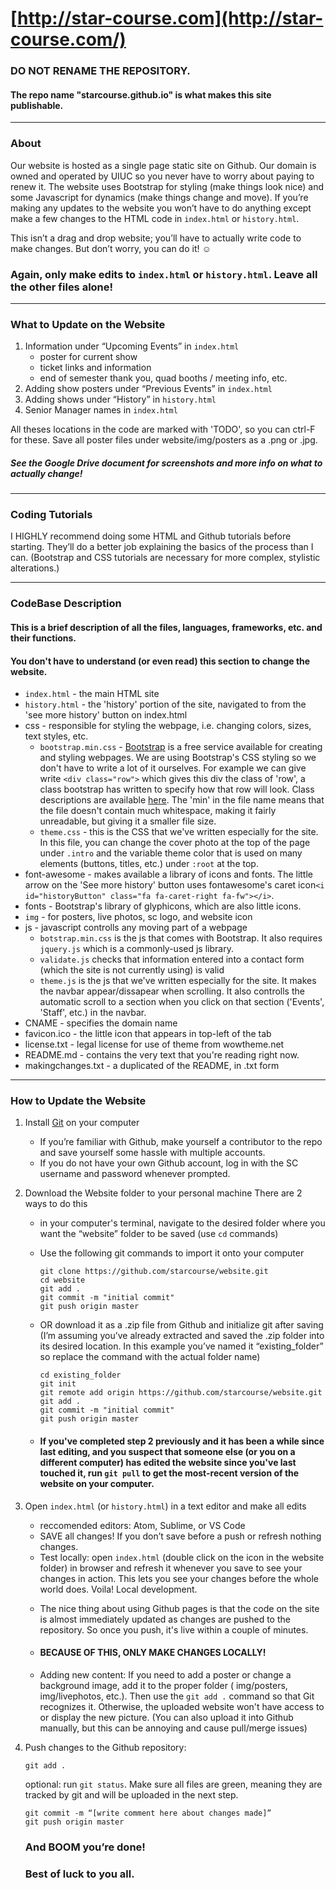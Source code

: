 # [http://star-course.com](http://star-course.com/)

### DO NOT RENAME THE REPOSITORY. 
#### The repo name "starcourse.github.io" is what makes this site publishable.

--------------------------------------------------

### About

Our website is hosted as a single page static site on Github. Our domain is owned and operated by UIUC so you never have to worry about paying to renew it. The website uses Bootstrap for styling (make things look nice) and some Javascript for dynamics (make things change and move). If you’re making any updates to the website you won’t have to do anything except make a few changes to the HTML code in `index.html` or  `history.html`.

This isn’t a drag and drop website; you’ll have to actually write code to make changes. But don’t worry, you can do it! ☺

### Again, only make edits to `index.html` or `history.html`. Leave all the other files alone!

--------------------------------------------------

### What to Update on the Website
1. Information under “Upcoming Events” in `index.html`
   - poster for current show
   - ticket links and information
   - end of semester thank you,  quad booths / meeting info, etc.
2. Adding show posters under “Previous Events” in `index.html`
3. Adding shows under “History” in `history.html`
4. Senior Manager names in `index.html`

All theses locations in the code are marked with 'TODO', so you can ctrl-F for these.
Save all poster files under website/img/posters as a .png or .jpg.

##### See the Google Drive document for screenshots and more info on what to actually change!

---------------------------------------------------
### Coding Tutorials
I HIGHLY recommend doing some HTML and Github tutorials before starting. They’ll do a better job explaining the basics of the process than I can. (Bootstrap and CSS tutorials are necessary for more complex, stylistic alterations.)

---------------------------------------------------
### CodeBase Description
#### This is a brief description of all the files, languages, frameworks, etc. and their functions.
#### You don't have to understand (or even read) this section to change the website.
 - `index.html` - the main HTML site
 - `history.html` - the 'history' portion of the site, navigated to from the 'see more history' button on index.html
 - css - responsible for styling the webpage, i.e. changing colors, sizes, text styles, etc.
    - `bootstrap.min.css` - [Bootstrap](https://getbootstrap.com/) is a free service available for creating and styling webpages. We are using Bootstrap's CSS styling so we don't have to write a lot of it ourselves. For example we can give write `<div class="row">` which gives this div the class of 'row', a class bootstrap has written to specify how that row will look. Class descriptions are available [here](https://getbootstrap.com/docs/3.4/css/). The 'min' in the file name means that the file doesn't contain much whitespace, making it fairly unreadable, but giving it a smaller file size. 
     - `theme.css` - this is the CSS that we've written especially for the site. In this file, you can change the cover photo at the top of the page under `.intro` and the variable theme color that is used on many elements (buttons, titles, etc.) under `:root` at the top.
 - font-awesome - makes available a library of icons and fonts. The little arrow on the 'See more history' button uses fontawesome's caret icon`<i id="historyButton" class="fa fa-caret-right fa-fw"></i>`.
 - fonts - Bootstrap's library of glyphicons, which are also little icons.
 - `img` - for posters, live photos, sc logo, and website icon
 - js - javascript controlls any moving part of a webpage
    - `botstrap.min.css` is the js that comes with Bootstrap. It also requires `jquery.js` which is a commonly-used js library.
    - `validate.js` checks that information entered into a contact form (which the site is not currently using) is valid
    - `theme.js` is the js that we've written especially for the site. It makes the navbar appear/dissapear when scrolling. It also controlls the automatic scroll to a section when you click on that section ('Events', 'Staff', etc.) in the navbar.
 - CNAME - specifies the domain name
 - favicon.ico - the little icon that appears in top-left of the tab
 - license.txt - legal license for use of theme from wowtheme.net
 - README.md - contains the very text that you're reading right now.
 - makingchanges.txt - a duplicated of the README, in .txt form

---------------------------------------------------

### How to Update the Website

1. Install [Git](https://git-scm.com/book/en/v2/Getting-Started-Installing-Git) on your computer
   - If you’re familiar with Github, make yourself a contributor to the repo and save yourself some hassle with multiple accounts.
   - If you do not have your own Github account, log in with the SC username and password whenever prompted.

2. Download the Website folder to your personal machine
   There are 2 ways to do this
   - in your computer's terminal, navigate to the desired folder where you want the “website” folder to be saved (use `cd` commands)
   - Use the following git commands to import it onto your computer
      ```
      git clone https://github.com/starcourse/website.git
      cd website
      git add .
      git commit -m "initial commit"
      git push origin master
      ```
   - OR download it as a .zip file from Github and initialize git after saving
(I’m assuming you’ve already extracted and saved the .zip folder into its desired location. In this example you’ve named it “existing_folder” so replace the command with the actual folder name)
      ```
      cd existing_folder
      git init
      git remote add origin https://github.com/starcourse/website.git
      git add .
      git commit -m "initial commit"
      git push origin master
      ```

   - #### If you've completed step 2 previously and it has been a while since last editing, and you suspect that someone else (or you on a different computer) has edited the website since you've last touched it, run `git pull` to get the most-recent version of the website on your computer.


3. Open `index.html` (or `history.html`) in a text editor and make all edits
   - reccomended editors: Atom, Sublime, or VS Code
   - SAVE all changes! If you don’t save before a push or refresh nothing changes.
   - Test locally: open `index.html` (double click on the icon in the website folder) in browser and refresh it whenever you save to see your changes in action. This lets you see your changes before the whole world does. Voila! Local development.

   * The nice thing about using Github pages is that the code on the site is almost immediately updated as changes are pushed to the repository. So once you push, it's live within a couple of minutes.

   * #### BECAUSE OF THIS, ONLY MAKE CHANGES LOCALLY!

   * Adding new content: If you need to add a poster or change a background image, add it to the proper folder ( img/posters, img/livephotos, etc.). Then use the `git add .` command so that Git recognizes it. Otherwise, the uploaded website won't have access to or display the new picture. (You can also upload it into Github manually, but this can be annoying and cause pull/merge issues)


4. Push changes to the Github repository:
      ```
      git add .
      ```
      optional: run `git status`. Make sure all files are green, meaning they are tracked by git and will be uploaded in the next step.
      
      ```
      git commit -m “[write comment here about changes made]”
      git push origin master
      ```

   ### And BOOM you’re done!

   ### Best of luck to you all.
